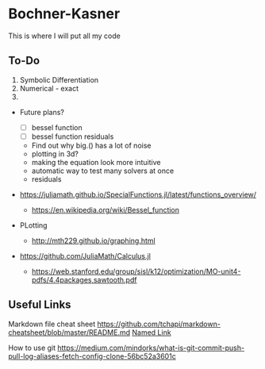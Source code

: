 # Bochner-Kasner
This is where I will put all my code

## To-Do  ##
1. Symbolic Differentiation
2. Numerical - exact
3. 

- Future plans?
    - [ ] bessel function
    - [ ] bessel function residuals 
    - Find out why big.() has a lot of noise 
    - plotting in 3d?
    - making the equation look more intuitive 
    - automatic way to test many solvers at once     
    - residuals    



- https://juliamath.github.io/SpecialFunctions.jl/latest/functions_overview/
  - https://en.wikipedia.org/wiki/Bessel_function

- PLotting
  - http://mth229.github.io/graphing.html


- https://github.com/JuliaMath/Calculus.jl
  - https://web.stanford.edu/group/sisl/k12/optimization/MO-unit4-pdfs/4.4packages,sawtooth.pdf


## Useful Links ##

Markdown file cheat sheet
https://github.com/tchapi/markdown-cheatsheet/blob/master/README.md
[Named Link](https://github.com/tchapi/markdown-cheatsheet/blob/master/README.md "Markdown file cheat sheet")

How to use git 
https://medium.com/mindorks/what-is-git-commit-push-pull-log-aliases-fetch-config-clone-56bc52a3601c